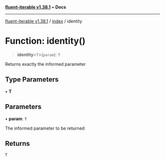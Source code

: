 [**fluent-iterable v1.38.1**](../../README.md) • **Docs**

***

[fluent-iterable v1.38.1](../../README.md) / [index](../README.md) / identity

# Function: identity()

> **identity**\<`T`\>(`param`): `T`

Returns exactly the informed parameter

## Type Parameters

• **T**

## Parameters

• **param**: `T`

The informed parameter to be returned

## Returns

`T`
